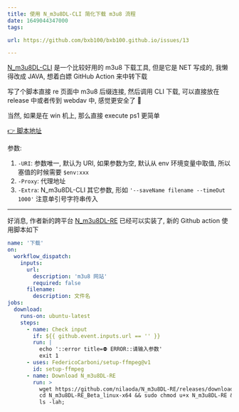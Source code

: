 ```yaml
---
title: 使用 N_m3u8DL-CLI 简化下载 m3u8 流程
date: 1649044347000
tags:

url: https://github.com/bxb100/bxb100.github.io/issues/13

---
```

[N_m3u8DL-CLI](https://github.com/nilaoda/N_m3u8DL-CLI) 是一个比较好用的 m3u8 下载工具, 但是它是 NET 写成的, 我懒得改成 JAVA, 想着白嫖 GitHub Action 来中转下载

写了个脚本直接 re 页面中 m3u8 后缀连接, 然后调用 CLI 下载, 可以直接放在 release 中或者传到 webdav 中, 感觉更安全了 🤣 

当然, 如果是在 win 机上, 那么直接 execute ps1 更简单

[👉 脚本地址](https://github.com/bxb100/OSS-Config/blob/main/Win/execute.ps1)

参数:

1. `-URI`: 参数唯一, 默认为 URI, 如果参数为空, 默认从 env 环境变量中取值, 所以塞值的时候需要 `$env:xxx`
2. `-Proxy`: 代理地址
3. `-Extra`: N_m3u8DL-CLI 其它参数, 形如 `'--saveName filename --timeOut 1000'` 注意单引号字符串传入

---

<a id='issuecomment-1277438921'></a>
好消息, 作者新的跨平台 [N_m3u8DL-RE](https://github.com/nilaoda/N_m3u8DL-RE) 已经可以实装了, 新的 Github action 使用脚本如下

```yaml
name: '下载'
on:
  workflow_dispatch:
    inputs:
      url:
        description: 'm3u8 网站'
        required: false
      filename:
        description: 文件名
jobs:
  download:
    runs-on: ubuntu-latest
    steps:
      - name: Check input
        if: ${{ github.event.inputs.url == '' }}
        run: |
          echo '::error title=⛔️ ERROR::请输入参数'
          exit 1
      - uses: FedericoCarboni/setup-ffmpeg@v1
        id: setup-ffmpeg
      - name: Download N_m3u8DL-RE
        run: >
          wget https://github.com/nilaoda/N_m3u8DL-RE/releases/download/v0.0.3-beta/N_m3u8DL-RE_Beta_linux-x64_20221012.tar.gz -O cs.tar.gz && tar -zxf cs.tar.gz;
          cd N_m3u8DL-RE_Beta_linux-x64 && sudo chmod u+x N_m3u8DL-RE && ./N_m3u8DL-RE ${{ github.event.inputs.url }} --save-name ${{ github.event.inputs.filename }};
          ls -lah;
```
